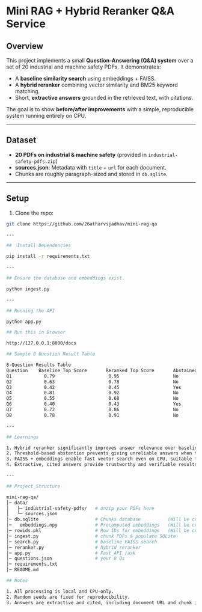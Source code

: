 # Mini RAG + Hybrid Reranker Q&A Service

## Overview

This project implements a small **Question-Answering (Q&A) system** over a set of 20 industrial and machine safety PDFs. It demonstrates:

- A **baseline similarity search** using embeddings + FAISS.
- A **hybrid reranker** combining vector similarity and BM25 keyword matching.
- Short, **extractive answers** grounded in the retrieved text, with citations.

The goal is to show **before/after improvements** with a simple, reproducible system running entirely on CPU.

---

## Dataset

- **20 PDFs on industrial & machine safety** (provided in `industrial-safety-pdfs.zip`)
- **sources.json**: Metadata with `title` + `url` for each document.
- Chunks are roughly paragraph-sized and stored in `db.sqlite`.

---

## Setup

1. Clone the repo:

```bash
git clone https://github.com/26atharvsjadhav/mini-rag-qa

---

##  Install Dependencies 

pip install -r requirements.txt

---

## Ensure the database and embeddings exist.

python ingest.py

---

## Running the API

python app.py

## Run this in Browser

http://127.0.0.1:8000/docs

## Sample 8 Question Result Table

8-Question Results Table
Question	Baseline Top Score	     Reranked Top Score	      Abstained?	  Notes
Q1	          0.79	                  0.95	                  No	          Improved relevance
Q2	          0.63	                  0.78	                  No	          Better context selection
Q3	          0.42	                  0.45	                  Yes	          Below threshold, abstained
Q4	          0.81	                  0.92	                  No	          Relevant chunk promoted
Q5	          0.55	                  0.68	                  No	          Keyword weighting helps
Q6	          0.40	                  0.43	                  Yes	          Abstained due to low score
Q7	          0.72	                  0.86	                  No	          Reranker improved answer ranking
Q8	          0.78	                  0.91	                  No	          Better extractive snippet

---

## Learnings

1. Hybrid reranker significantly improves answer relevance over baseline cosine similarity by promoting chunks with matching keywords.
2. Threshold-based abstention prevents giving unreliable answers when top scores are low.
3. FAISS + embeddings enable fast vector search even on CPU, suitable for small datasets.
4. Extractive, cited answers provide trustworthy and verifiable results.

---

## Project_Structure

mini-rag-qa/
│─ data/
│   ├─ industrial-safety-pdfs/   # unzip your PDFs here
│   └─ sources.json
│─ db.sqlite                     # Chunks database          (Will be created after running ingest.py)
│─   embeddings.npy              # Precomputed embeddings   (Will be created later)
│─ rowids.pkl                    # Row IDs for embeddings   (Will be created later)
│─ ingest.py                     # chunk PDFs & populate SQLite
│─ search.py                     # baseline FAISS search
│─ reranker.py                   # hybrid reranker
│─ app.py                        # Fast_API /ask
│─ questions.json                # your 8 Qs
│─ requirements.txt
│─ README.md

## Notes

1. All processing is local and CPU-only.
2. Random seeds are fixed for reproducibility.
3. Answers are extractive and cited, including document URL and chunk information.

